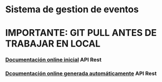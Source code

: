 # Sistema de gestion de eventos

# IMPORTANTE: GIT PULL ANTES DE TRABAJAR EN LOCAL

### [Documentación online inicial](https://app.swaggerhub.com/apis-docs/flo00008/SGE-API/1.0.0#/) API Rest

### [Dcoumentación online generada automáticamente](https://app.swaggerhub.com/apis-docs/flo00008/SGE-API/1.0.1) API Rest